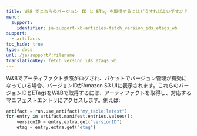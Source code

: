 ```yaml
---
title: W&B でこれらのバージョン ID と ETag を取得するにはどうすればよいですか？
menu:
  support:
    identifier: ja-support-kb-articles-fetch_version_ids_etags_wb
support:
  - artifacts
toc_hide: true
type: docs
url: /ja/support/:filename
translationKey: fetch_version_ids_etags_wb
---
```

W&Bでアーティファクト参照がログされ、バケットでバージョン管理が有効になっている場合、バージョンIDがAmazon S3 UIに表示されます。これらのバージョンIDとETagsをW&Bで取得するには、アーティファクトを取得し、対応するマニフェストエントリにアクセスします。例えば:

```python
artifact = run.use_artifact("my_table:latest")
for entry in artifact.manifest.entries.values():
    versionID = entry.extra.get("versionID")
    etag = entry.extra.get("etag")
```
